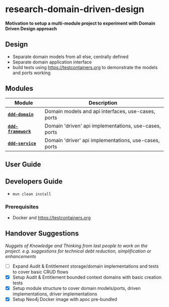 # research-domain-driven-design

**Motivation to setup a multi-module project to experiment with Domain Driven Design approach**


## Design

* Separate domain models from all else, centrally defined
* Separate domain application interface
* build tests using https://testcontainers.org to demonstrate the models and ports working 


## Modules

| Module                                                | Description                                           |
|-------------------------------------------------------|-------------------------------------------------------| 
| [**`ddd-domain`**](./bud-domain-blueprint/README.md)  | Domain models and api interfaces, use-cases, ports    |
| [**`ddd-framework`**](./bud-domain-library/README.md) | Domain 'driven' api implementations, use-cases, ports |
| [**`ddd-service`**](./bud-domain-manager/README.md)   | Domain 'driver' api implementations, use-cases, ports |


## User Guide


## Developers Guide

* `mvn clean install`


### Prerequisites

* Docker and https://testcontainers.org


## Handover Suggestions

_Nuggets of Knowledge and Thinking from last people to work on the project._
_e.g. suggestions for technical debt reduction, simplification or enhancements_

- [ ] Expand Audit & Entitlement storage/domain implementations and tests to cover basic CRUD flows   
- [X] Setup Audit & Entitlement bounded context domains with basic creation tests
- [X] Setup module structure to cover domain models/ports, driven implementations, driver implementations
- [X] Setup Neo4j Docker image with apoc pre-bundled